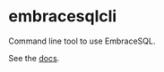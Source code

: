 # embracesqlcli

Command line tool to use EmbraceSQL. 

See the [docs](https://embracesql.github.io/docs/cli).
